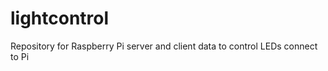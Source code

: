 lightcontrol
============

Repository for Raspberry Pi server and client data to control LEDs connect to Pi